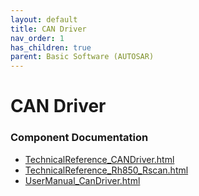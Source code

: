 ```yaml
---
layout: default
title: CAN Driver
nav_order: 1
has_children: true
parent: Basic Software (AUTOSAR)
---
```

# CAN Driver
### Component Documentation

- [TechnicalReference_CANDriver.html](doc/TechnicalReference_CANDriver.html)
- [TechnicalReference_Rh850_Rscan.html](doc/TechnicalReference_Rh850_Rscan.html)
- [UserManual_CanDriver.html](doc/UserManual_CanDriver.html)

